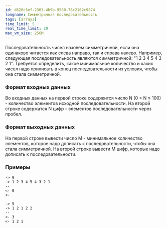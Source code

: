 ```yaml
---
id: d620c5ef-2303-4b9b-9580-76c2162c9874
longname: Симметричная последовательность
tags: [arrays]
time_limit: 5
real_time_limit: 20
max_vm_size: 256M
---
```


Последовательность чисел назовем симметричной, если она одинаково читается как слева направо, так и справа налево. 
Например, следующая последовательность являются симметричной: "1 2 3 4 5 4 3 2 1".
Требуется определить, какое минимальное количество и каких чисел надо приписать в конец последовательности из условия,
чтобы она стала симметричной.

### Формат входных данных

Во входных данных на первой строке содержится число N (0 < N ≤ 100) - количество элементов исходной последовательности.
На второй строке содержатся N цифр - элементов последовательности через пробел. 


### Формат выходных данных

На первой строке вывести число M - минимальное количество элементов, которое надо дописать к последовательности, чтобы
она стала симметричной.
На второй строке вывести M цифр, которые надо дописать к последовательности.

### Примеры

```
-> 9
-> 1 2 3 4 5 4 3 2 1
--
<- 0
<- 
```

```
-> 5
-> 1 2 1 2 2
--
<- 3
<- 1 2 1
```
